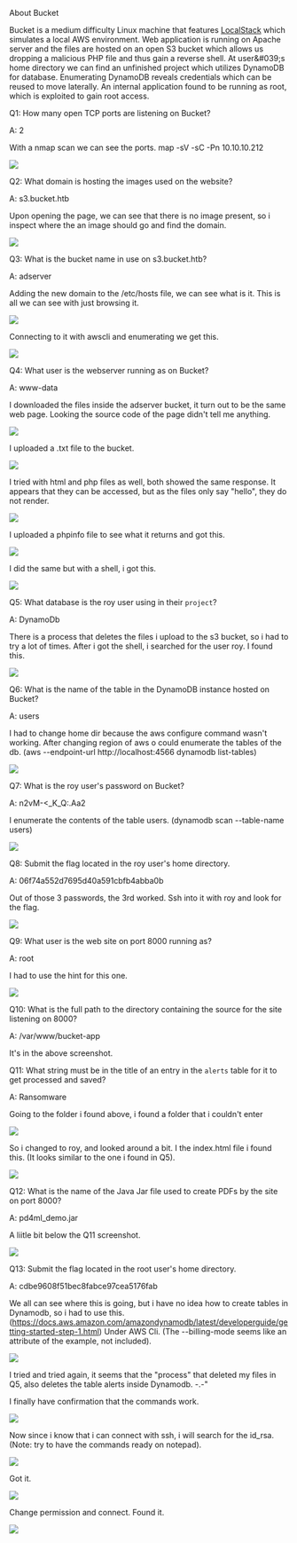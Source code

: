 
About Bucket

Bucket is a medium difficulty Linux machine that features [LocalStack](https://github.com/localstack/localstack) which simulates a local AWS environment. Web application is running on Apache server and the files are hosted on an open S3 bucket which allows us dropping a malicious PHP file and thus gain a reverse shell. At user&amp;#039;s home directory we can find an unfinished project which utilizes DynamoDB for database. Enumerating DynamoDB reveals credentials which can be reused to move laterally. An internal application found to be running as root, which is exploited to gain root access.



Q1: How many open TCP ports are listening on Bucket?

A: 2

With a nmap scan we can see the ports. map -sV -sC -Pn 10.10.10.212

![](../../Img/Pasted%20image%2020250508140220.png)

Q2: What domain is hosting the images used on the website?

A: s3.bucket.htb

Upon opening the page, we can see that there is no image present, so i inspect where the an image should go and find the domain.

![](../../Img/Pasted%20image%2020250508141159.png)

Q3: What is the bucket name in use on s3.bucket.htb?

A: adserver

Adding the new domain to the /etc/hosts file, we can see what is it.
This is all we can see with just browsing it.

![](../../Img/Pasted%20image%2020250508142126.png)

Connecting to it with awscli and enumerating we get this.

![](../../Img/Pasted%20image%2020250508142253.png)

Q4: What user is the webserver running as on Bucket?

A: www-data

I downloaded the files inside the adserver bucket, it turn out to be the same web page.
Looking the source code of the page didn't tell me anything.

![](../../Img/Pasted%20image%2020250508143800.png)

I uploaded a .txt file to the bucket.

![](../../Img/Pasted%20image%2020250508144256.png)

I tried with html and php files as well, both showed the same response.
It appears that they can be accessed, but as the files only say "hello", they do not render.

![](../../Img/Pasted%20image%2020250508145324.png)

I uploaded a phpinfo file to see what it returns and got this.

![](../../Img/Pasted%20image%2020250508150552.png)

I did the same but with a shell, i got this.

![](../../Img/Pasted%20image%2020250508150942.png)

Q5: What database is the roy user using in their `project`?

A: DynamoDb

There is a process that deletes the files i upload to the s3 bucket, so i had to try a lot of times.
After i got the shell, i searched for the user roy. I found this.

![](../../Img/Pasted%20image%2020250508152656.png)

Q6: What is the name of the table in the DynamoDB instance hosted on Bucket?

A: users

I had to change home dir because the aws configure command wasn't working.
After changing region of aws o could enumerate the tables of the db. (aws --endpoint-url http://localhost:4566 dynamodb list-tables)

![](../../Img/Pasted%20image%2020250508153349.png)

Q7: What is the roy user's password on Bucket?

A: n2vM-<_K_Q:.Aa2

I enumerate the contents of the table users. (dynamodb scan --table-name users)

![](../../Img/Pasted%20image%2020250508153544.png)


Q8: Submit the flag located in the roy user's home directory.

A: 06f74a552d7695d40a591cbfb4abba0b

Out of those 3 passwords, the 3rd worked.
Ssh into it with roy and look for the flag.

![](../../Img/Pasted%20image%2020250508153727.png)

Q9: What user is the web site on port 8000 running as?

A: root

I had to use the hint for this one.

![](../../Img/Pasted%20image%2020250508155502.png)

Q10: What is the full path to the directory containing the source for the site listening on 8000?

A: /var/www/bucket-app

It's in the above screenshot.

Q11: What string must be in the title of an entry in the `alerts` table for it to get processed and saved?

A: Ransomware

Going to the folder i found above, i found a folder that i couldn't enter

![](../../Img/Pasted%20image%2020250508155213.png)

So i changed to roy, and looked around a bit.
I the index.html file i found this. (It looks similar to the one i found in Q5).

![](../../Img/Pasted%20image%2020250508155156.png)

Q12: What is the name of the Java Jar file used to create PDFs by the site on port 8000?

A: pd4ml_demo.jar

A liitle bit below the Q11 screenshot.

![](../../Img/Pasted%20image%2020250508160054.png)

Q13: Submit the flag located in the root user's home directory.

A: cdbe9608f51bec8fabce97cea5176fab

We all can see where this is going, but i have no idea how to create tables in Dynamodb, so i had to use this. (https://docs.aws.amazon.com/amazondynamodb/latest/developerguide/getting-started-step-1.html) Under AWS Cli. (The --billing-mode seems like an attribute of the example, not included).

![](../../Img/Pasted%20image%2020250508161203.png)

I tried and tried again, it seems that the "process" that deleted my files in Q5, also deletes the table alerts inside Dynamodb. -.-"

I finally have confirmation that the commands work.

![](../../Img/Pasted%20image%2020250508162524.png)

Now since i know that i can connect with ssh, i will search for the id_rsa. (Note: try to have the commands ready on notepad).

![](../../Img/Pasted%20image%2020250508163056.png)

Got it.

![](../../Img/Pasted%20image%2020250508163117.png)

Change permission and connect.
Found it.

![](../../Img/Pasted%20image%2020250508163302.png)



